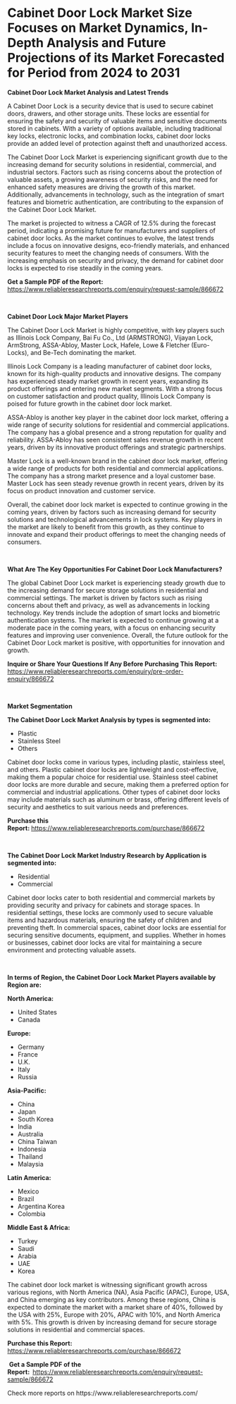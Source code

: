 <p><h1>Cabinet Door Lock Market Size Focuses on Market Dynamics, In-Depth Analysis and Future Projections of its Market Forecasted for Period from 2024 to 2031</h1></p><p><strong>Cabinet Door Lock Market Analysis and Latest Trends</strong></p>
<p><p>A Cabinet Door Lock is a security device that is used to secure cabinet doors, drawers, and other storage units. These locks are essential for ensuring the safety and security of valuable items and sensitive documents stored in cabinets. With a variety of options available, including traditional key locks, electronic locks, and combination locks, cabinet door locks provide an added level of protection against theft and unauthorized access.</p><p>The Cabinet Door Lock Market is experiencing significant growth due to the increasing demand for security solutions in residential, commercial, and industrial sectors. Factors such as rising concerns about the protection of valuable assets, a growing awareness of security risks, and the need for enhanced safety measures are driving the growth of this market. Additionally, advancements in technology, such as the integration of smart features and biometric authentication, are contributing to the expansion of the Cabinet Door Lock Market.</p><p>The market is projected to witness a CAGR of 12.5% during the forecast period, indicating a promising future for manufacturers and suppliers of cabinet door locks. As the market continues to evolve, the latest trends include a focus on innovative designs, eco-friendly materials, and enhanced security features to meet the changing needs of consumers. With the increasing emphasis on security and privacy, the demand for cabinet door locks is expected to rise steadily in the coming years.</p></p>
<p><strong>Get a Sample PDF of the Report:&nbsp;</strong> <a href="https://www.reliableresearchreports.com/enquiry/request-sample/866672">https://www.reliableresearchreports.com/enquiry/request-sample/866672</a></p>
<p>&nbsp;</p>
<p><strong>Cabinet Door Lock Major Market Players</strong></p>
<p><p>The Cabinet Door Lock Market is highly competitive, with key players such as Illinois Lock Company, Bai Fu Co., Ltd (ARMSTRONG), Vijayan Lock, ArmStrong, ASSA-Abloy, Master Lock, Hafele, Lowe & Fletcher (Euro-Locks), and Be-Tech dominating the market.</p><p>Illinois Lock Company is a leading manufacturer of cabinet door locks, known for its high-quality products and innovative designs. The company has experienced steady market growth in recent years, expanding its product offerings and entering new market segments. With a strong focus on customer satisfaction and product quality, Illinois Lock Company is poised for future growth in the cabinet door lock market.</p><p>ASSA-Abloy is another key player in the cabinet door lock market, offering a wide range of security solutions for residential and commercial applications. The company has a global presence and a strong reputation for quality and reliability. ASSA-Abloy has seen consistent sales revenue growth in recent years, driven by its innovative product offerings and strategic partnerships.</p><p>Master Lock is a well-known brand in the cabinet door lock market, offering a wide range of products for both residential and commercial applications. The company has a strong market presence and a loyal customer base. Master Lock has seen steady revenue growth in recent years, driven by its focus on product innovation and customer service.</p><p>Overall, the cabinet door lock market is expected to continue growing in the coming years, driven by factors such as increasing demand for security solutions and technological advancements in lock systems. Key players in the market are likely to benefit from this growth, as they continue to innovate and expand their product offerings to meet the changing needs of consumers.</p></p>
<p>&nbsp;</p>
<p><strong>What Are The Key Opportunities For Cabinet Door Lock Manufacturers?</strong></p>
<p><p>The global Cabinet Door Lock market is experiencing steady growth due to the increasing demand for secure storage solutions in residential and commercial settings. The market is driven by factors such as rising concerns about theft and privacy, as well as advancements in locking technology. Key trends include the adoption of smart locks and biometric authentication systems. The market is expected to continue growing at a moderate pace in the coming years, with a focus on enhancing security features and improving user convenience. Overall, the future outlook for the Cabinet Door Lock market is positive, with opportunities for innovation and growth.</p></p>
<p><strong>Inquire or Share Your Questions If Any Before Purchasing This Report:</strong> <a href="https://www.reliableresearchreports.com/enquiry/pre-order-enquiry/866672">https://www.reliableresearchreports.com/enquiry/pre-order-enquiry/866672</a></p>
<p>&nbsp;</p>
<p><strong>Market Segmentation</strong></p>
<p><strong>The Cabinet Door Lock Market Analysis by types is segmented into:</strong></p>
<p><ul><li>Plastic</li><li>Stainless Steel</li><li>Others</li></ul></p>
<p><p>Cabinet door locks come in various types, including plastic, stainless steel, and others. Plastic cabinet door locks are lightweight and cost-effective, making them a popular choice for residential use. Stainless steel cabinet door locks are more durable and secure, making them a preferred option for commercial and industrial applications. Other types of cabinet door locks may include materials such as aluminum or brass, offering different levels of security and aesthetics to suit various needs and preferences.</p></p>
<p><strong>Purchase this Report:&nbsp;</strong><a href="https://www.reliableresearchreports.com/purchase/866672">https://www.reliableresearchreports.com/purchase/866672</a></p>
<p>&nbsp;</p>
<p><strong>The Cabinet Door Lock Market Industry Research by Application is segmented into:</strong></p>
<p><ul><li>Residential</li><li>Commercial</li></ul></p>
<p><p>Cabinet door locks cater to both residential and commercial markets by providing security and privacy for cabinets and storage spaces. In residential settings, these locks are commonly used to secure valuable items and hazardous materials, ensuring the safety of children and preventing theft. In commercial spaces, cabinet door locks are essential for securing sensitive documents, equipment, and supplies. Whether in homes or businesses, cabinet door locks are vital for maintaining a secure environment and protecting valuable assets.</p></p>
<p>&nbsp;</p>
<p><strong>In terms of Region, the Cabinet Door Lock Market Players available by Region are:</strong></p>
<p>
    <p> <strong> North America: </strong>
        <ul>
            <li>United States</li>
            <li>Canada</li>
        </ul>
        </p> 
    <p> <strong> Europe: </strong>
        <ul>
            <li>Germany</li>
            <li>France</li>
            <li>U.K.</li>
            <li>Italy</li>
            <li>Russia</li>
        </ul>
        </p> 
    <p> <strong> Asia-Pacific: </strong>
        <ul>
            <li>China</li>
            <li>Japan</li>
            <li>South Korea</li>
            <li>India</li>
            <li>Australia</li>
            <li>China Taiwan</li>
            <li>Indonesia</li>
            <li>Thailand</li>
            <li>Malaysia</li>
        </ul>
        </p> 
    <p> <strong> Latin America: </strong>
        <ul>
            <li>Mexico</li>
            <li>Brazil</li>
            <li>Argentina Korea</li>
            <li>Colombia</li>
        </ul>
        </p> 
    <p> <strong> Middle East & Africa: </strong>
        <ul>
            <li>Turkey</li>
            <li>Saudi</li>
            <li>Arabia</li>
            <li>UAE</li>
            <li>Korea</li>
        </ul>
    </p>
    </p>
<p><p>The cabinet door lock market is witnessing significant growth across various regions, with North America (NA), Asia Pacific (APAC), Europe, USA, and China emerging as key contributors. Among these regions, China is expected to dominate the market with a market share of 40%, followed by the USA with 25%, Europe with 20%, APAC with 10%, and North America with 5%. This growth is driven by increasing demand for secure storage solutions in residential and commercial spaces.</p></p>
<p><strong>Purchase this Report: </strong><a href="https://www.reliableresearchreports.com/purchase/866672">https://www.reliableresearchreports.com/purchase/866672</a></p>
<p>&nbsp;<strong>Get a Sample PDF of the Report:&nbsp;&nbsp;</strong><a href="https://www.reliableresearchreports.com/enquiry/request-sample/866672">https://www.reliableresearchreports.com/enquiry/request-sample/866672</a></p>
<p><strong></strong></p>
<p>Check more reports on https://www.reliableresearchreports.com/</p>